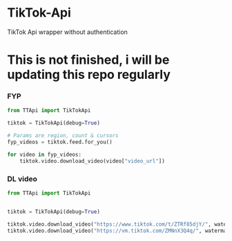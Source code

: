 # TikTok-Api
TikTok Api wrapper without authentication


# This is not finished, i will be updating this repo regularly


### FYP
```py
from TTApi import TikTokApi

tiktok = TikTokApi(debug=True)

# Params are region, count & cursors
fyp_videos = tiktok.feed.for_you()

for video in fyp_videos:
    tiktok.video.download_video(video["video_url"])
```

### DL video
```py
from TTApi import TikTokApi


tiktok = TikTokApi(debug=True)

tiktok.video.download_video("https://www.tiktok.com/t/ZTRf85djY/", watermark=True) # Watermarked
tiktok.video.download_video("https://vm.tiktok.com/ZMNnX3Q4q/", watermark=False) # No watermark
```
